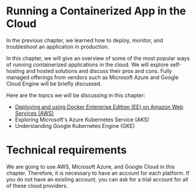 # Running a Containerized App in the Cloud
In the previous chapter, we learned how to deploy, monitor, and troubleshoot an application in production.

In this chapter, we will give an overview of some of the most popular ways of running containerized applications in the cloud. We will explore self-hosting and hosted solutions and discuss their pros and cons. Fully managed offerings from vendors such as Microsoft Azure and Google Cloud Engine will be briefly discussed.

Here are the topics we will be discussing in this chapter:

- [Deploying and using Docker Enterprise Edition (EE) on Amazon Web Services (AWS)](Deploying-and-using-Docker-Enterprise-Edition.md)
- Exploring Microsoft's Azure Kubernetes Service (AKS)
- Understanding Google Kubernetes Engine (GKE)

# Technical requirements
We are going to use AWS, Microsoft Azure, and Google Cloud in this chapter. Therefore, it is necessary to have an account for each platform. If you do not have an existing account, you can ask for a trial account for all of these cloud providers.


